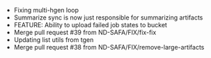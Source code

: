 - Fixing multi-hgen loop
- Summarize sync is now just responsible for summarizing artifacts
- FEATURE: Ability to upload failed job states to bucket
- Merge pull request #39 from ND-SAFA/FIX/fix-fix
- Updating list utils from tgen
- Merge pull request #38 from ND-SAFA/FIX/remove-large-artifacts